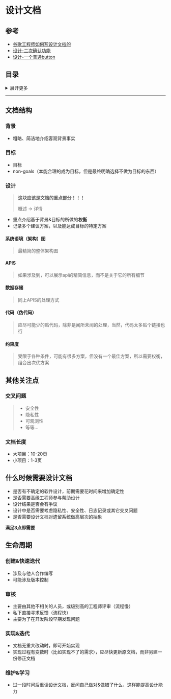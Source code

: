 # 设计文档

## 参考

- [谷歌工程师如何写设计文档的](https://mp.weixin.qq.com/s/7IRAFZPJB5vxle8UuEusKA)
- [设计-二次确认功能](https://mp.weixin.qq.com/s/CPqSjGoPJ8_lPnOBPClr6A)
- [设计-一个普通button](https://juejin.cn/post/6990511054224621598)

## 目录
<details>
<summary>展开更多</summary>

* [`文档结构`](#文档结构)
* [`其他关注点`](#其他关注点)
* [`什么时候需要设计文档`](#什么时候需要设计文档)
* [`生命周期`](生命周期)

</details>

---

## 文档结构

### 背景

- 粗略、简洁地介绍客观背景事实



### 目标

- 目标
- non-goals（本能合理的成为目标，但是最终明确选择不做为目标的东西）



### 设计

> **这块应该是文档的重点部分！！！**
>
> 概述 -> 详情

- 重点介绍基于背景&目标的所做的**权衡**
- 记录多个建议方案，以及能达成目标的特定方案



#### 系统语境（架构）图

> 最精简的整体架构图

#### APIS

> 如果涉及到，可以展示api的精简信息，而不是关于它的所有细节

#### 数据存储

> 同上APIS的处理方式

#### 代码（伪代码）

> 应尽可能少的贴代码，除非是闻所未闻的处理，当然，代码太多贴个链接也行

#### 约束度

> 受限于各种条件，可能有很多方案，但没有一个最佳方案，所以需要权衡，组合出次优方案



## 其他关注点

### 交叉问题

> - 安全性
> - 隐私性
> - 可观测性
> - 等等...

### 文档长度

- 大项目：10-20页
- 小项目：1-3页



## 什么时候需要设计文档

- 是否有不确定的软件设计，前期需要花时间来增加确定性
- 是否需要高级工程师参与帮助设计
- 设计结果是否会有争议
- 设计中是否需要考虑隐私性、安全性、日志记录或其它交叉问题
- 是否需要设计文档对遗留系统做高层次的抽象

**满足3点即需要**



## 生命周期

### 创建&快速迭代

- 涉及与他人合作编写
- 可能涉及版本控制



### 审核

- 主要由其他不相关的人员，或级别高的工程师评审（流程慢）
- 私下直接寻求反馈（流程快）
- 主要为了在开发阶段早期发现问题



### 实现&迭代

- 文档无重大改动时，即可开始实现
- 实现过程有变数时（比如实现不了的需求），应尽快更新原文档，而非另建一份修正文档



### 维护&学习

- 过一段时间后重读设计文档，反问自己做对&做错了什么，这样能提高设计能力